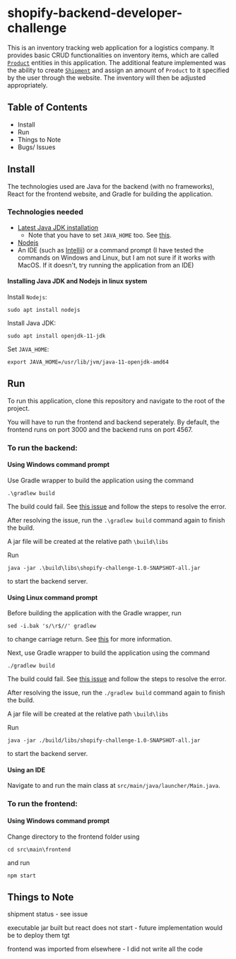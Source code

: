 # shopify-backend-developer-challenge

This is an inventory tracking web application for a logistics company. 
It provides basic CRUD functionalities on inventory items, which are called [`Product`](https://github.com/valyippee/shopify-challenge/blob/main/src/main/java/entity/Product.java)
entities in this application.
The additional feature implemented was the ability to create [`Shipment`](https://github.com/valyippee/shopify-challenge/blob/main/src/main/java/entity/Shipment.java) 
and assign an amount of `Product` to it specified by the user through the website. The inventory will then be adjusted appropriately. 

## Table of Contents
- Install
- Run
- Things to Note
- Bugs/ Issues

## Install
The technologies used are Java for the backend (with no frameworks), React for the frontend website, and Gradle for building the application.

### Technologies needed
- [Latest Java JDK installation](https://www.oracle.com/java/technologies/downloads/#jdk17-linux)
  - Note that you have to set `JAVA_HOME` too. See [this](https://docs.oracle.com/cd/E19509-01/820-3208/inst_cli_jdk_javahome_t/).
- [Nodejs](https://nodejs.org/en/download/)
- An IDE (such as [Intellij](https://www.jetbrains.com/idea/download/#section=windows)) or a command prompt (I have tested the commands on Windows and Linux, but I am not sure if it works with MacOS. If it doesn't, try running the application from an IDE)

#### Installing Java JDK and Nodejs in linux system
Install `Nodejs`:
```
sudo apt install nodejs
```
Install Java JDK:
```
sudo apt install openjdk-11-jdk
```
Set `JAVA_HOME`:
```
export JAVA_HOME=/usr/lib/jvm/java-11-openjdk-amd64
```

## Run
To run this application, clone this repository and navigate to the root of the project. 

You will have to run the frontend and backend seperately. By default, the frontend runs on port 3000 and the backend runs on port 4567.

### To run the backend:

#### Using Windows command prompt

Use Gradle wrapper to build the application using the command

```
.\gradlew build
```

The build could fail. See [this issue](https://github.com/valyippee/shopify-challenge/issues/6) and follow the steps to resolve the error.

After resolving the issue, run the `.\gradlew build` command again to finish the build.

A jar file will be created at the relative path `\build\libs`

Run 
```
java -jar .\build\libs\shopify-challenge-1.0-SNAPSHOT-all.jar
``` 
to start the backend server.

#### Using Linux command prompt

Before building the application with the Gradle wrapper, run
```
sed -i.bak 's/\r$//' gradlew
```
to change carriage return. See [this](https://stackoverflow.com/a/58002557/15751775) for more information.

Next, use Gradle wrapper to build the application using the command

```
./gradlew build
```

The build could fail. See [this issue](https://github.com/valyippee/shopify-challenge/issues/6) and follow the steps to resolve the error.

After resolving the issue, run the `./gradlew build` command again to finish the build.

A jar file will be created at the relative path `\build\libs`

Run 
```
java -jar ./build/libs/shopify-challenge-1.0-SNAPSHOT-all.jar
``` 
to start the backend server.

#### Using an IDE
Navigate to and run the main class at `src/main/java/launcher/Main.java`.

### To run the frontend:

#### Using Windows command prompt

Change directory to the frontend folder using  
```
cd src\main\frontend
``` 
and run 

```
npm start
```


## Things to Note

shipment status - see issue

executable jar built but react does not start - future implementation would be to deploy them tgt

frontend was imported from elsewhere - I did not write all the code

